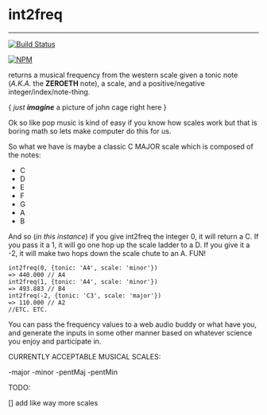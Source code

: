 # int2freq
---------------

[![Build Status](https://secure.travis-ci.org/coleww/int2freq.png)](http://travis-ci.org/coleww/int2freq)

[![NPM](https://nodei.co/npm/int2freq.png)](https://nodei.co/npm/int2freq/)

returns a musical frequency from the western scale given a tonic note (_A.K.A._ the **ZEROETH** note), a scale, and a positive/negative integer/index/note-thing.

{ _just **imagine**_ a picture of john cage right here }

Ok so like pop music is kind of easy if you know how scales work but that is boring math so lets make computer do this for us.

So what we have is maybe a classic C MAJOR scale which is composed of the notes:

- C
- D
- E
- F
- G
- A
- B

And so (_in this instance_) if you give int2freq the integer 0, it will return a C. If you pass it a 1, it will go one hop up the scale ladder to a D. If you give it a -2, it will make two hops down the scale chute to an A. FUN!

```
int2freq(0, {tonic: 'A4', scale: 'minor'})
=> 440.000 // A4
int2freq(1, {tonic: 'A4', scale: 'minor'})
=> 493.883 // B4
int2freq(-2, {tonic: 'C3', scale: 'major'})
=> 110.000 // A2
//ETC. ETC.
```

You can pass the frequency values to a web audio buddy or what have you, and generate the inputs in some other manner based on whatever science you enjoy and participate in.

CURRENTLY ACCEPTABLE MUSICAL SCALES:

-major
-minor
-pentMaj
-pentMin

TODO:

[] add like way more scales
